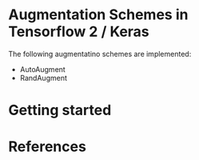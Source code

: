 # Augmentation Schemes in Tensorflow 2 / Keras

The following augmentatino schemes are implemented:
* AutoAugment
* RandAugment

# Getting started


# References
